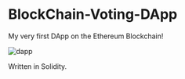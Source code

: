 # BlockChain-Voting-DApp

My very first DApp on the Ethereum Blockchain!

![dapp](https://raw.githubusercontent.com/REstrella99/BlockChain-Voting-DApp/dapp.JPG)

Written in Solidity.
